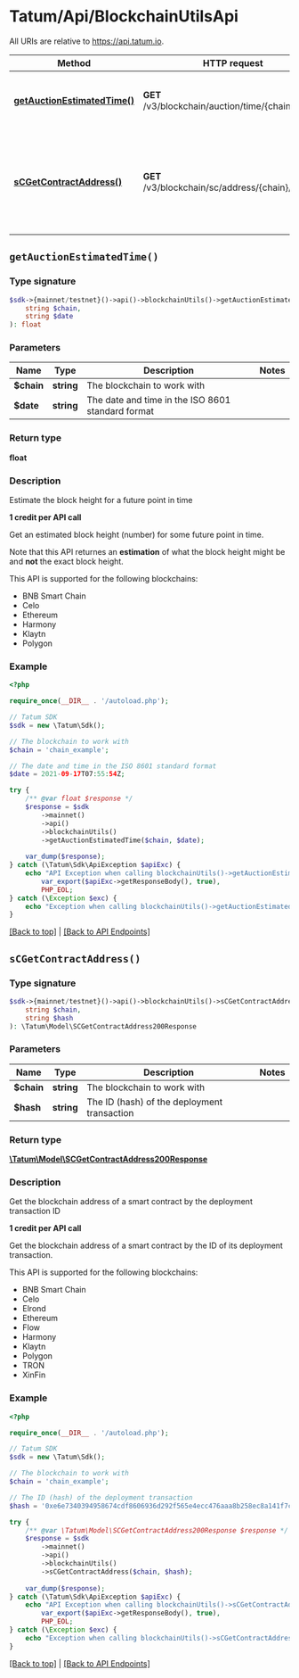 # Tatum/Api/BlockchainUtilsApi

All URIs are relative to https://api.tatum.io.

Method | HTTP request | Description
------------- | ------------- | -------------
[**getAuctionEstimatedTime()**](#getauctionestimatedtime) | **GET** /v3/blockchain/auction/time/{chain}/{date} | Estimate the block height for a future point in time
[**sCGetContractAddress()**](#scgetcontractaddress) | **GET** /v3/blockchain/sc/address/{chain}/{hash} | Get the blockchain address of a smart contract by the deployment transaction ID


## `getAuctionEstimatedTime()`

### Type signature

```php
$sdk->{mainnet/testnet}()->api()->blockchainUtils()->getAuctionEstimatedTime(
    string $chain,
    string $date
): float
```

### Parameters

Name | Type | Description  | Notes
------------- | ------------- | ------------- | -------------
 **$chain** | **string**| The blockchain to work with |
 **$date** | **string**| The date and time in the ISO 8601 standard format |

### Return type

**float**

### Description

Estimate the block height for a future point in time

<p><b>1 credit per API call</b></p> <p>Get an estimated block height (number) for some future point in time.</p> <p>Note that this API returnes an <b>estimation</b> of what the block height might be and <b>not</b> the exact block height.</p> <p>This API is supported for the following blockchains:</p> <ul> <li>BNB Smart Chain</li> <li>Celo</li> <li>Ethereum</li> <li>Harmony</li> <li>Klaytn</li> <li>Polygon</li> </ul>

### Example

```php
<?php

require_once(__DIR__ . '/autoload.php');

// Tatum SDK
$sdk = new \Tatum\Sdk();

// The blockchain to work with
$chain = 'chain_example';

// The date and time in the ISO 8601 standard format
$date = 2021-09-17T07:55:54Z;

try {
    /** @var float $response */
    $response = $sdk
        ->mainnet()
        ->api()
        ->blockchainUtils()
        ->getAuctionEstimatedTime($chain, $date);
    
    var_dump($response);
} catch (\Tatum\Sdk\ApiException $apiExc) {
    echo "API Exception when calling blockchainUtils()->getAuctionEstimatedTime(): ",
        var_export($apiExc->getResponseBody(), true),
        PHP_EOL;
} catch (\Exception $exc) {
    echo "Exception when calling blockchainUtils()->getAuctionEstimatedTime(): " . $exc->getMessage() . PHP_EOL;
}
```

[[Back to top]](#) | [[Back to API Endpoints]](../index.md#api-endpoints)

## `sCGetContractAddress()`

### Type signature

```php
$sdk->{mainnet/testnet}()->api()->blockchainUtils()->sCGetContractAddress(
    string $chain,
    string $hash
): \Tatum\Model\SCGetContractAddress200Response
```

### Parameters

Name | Type | Description  | Notes
------------- | ------------- | ------------- | -------------
 **$chain** | **string**| The blockchain to work with |
 **$hash** | **string**| The ID (hash) of the deployment transaction |

### Return type

[**\Tatum\Model\SCGetContractAddress200Response**](../Model/SCGetContractAddress200Response.md)

### Description

Get the blockchain address of a smart contract by the deployment transaction ID

<p><b>1 credit per API call</b></p> <p>Get the blockchain address of a smart contract by the ID of its deployment transaction.</p> <p>This API is supported for the following blockchains:</p> <ul> <li>BNB Smart Chain</li> <li>Celo</li> <li>Elrond</li> <li>Ethereum</li> <li>Flow</li> <li>Harmony</li> <li>Klaytn</li> <li>Polygon</li> <li>TRON</li> <li>XinFin</li> </ul>

### Example

```php
<?php

require_once(__DIR__ . '/autoload.php');

// Tatum SDK
$sdk = new \Tatum\Sdk();

// The blockchain to work with
$chain = 'chain_example';

// The ID (hash) of the deployment transaction
$hash = '0xe6e7340394958674cdf8606936d292f565e4ecc476aaa8b258ec8a141f7c75d7';

try {
    /** @var \Tatum\Model\SCGetContractAddress200Response $response */
    $response = $sdk
        ->mainnet()
        ->api()
        ->blockchainUtils()
        ->sCGetContractAddress($chain, $hash);
    
    var_dump($response);
} catch (\Tatum\Sdk\ApiException $apiExc) {
    echo "API Exception when calling blockchainUtils()->sCGetContractAddress(): ",
        var_export($apiExc->getResponseBody(), true),
        PHP_EOL;
} catch (\Exception $exc) {
    echo "Exception when calling blockchainUtils()->sCGetContractAddress(): " . $exc->getMessage() . PHP_EOL;
}
```

[[Back to top]](#) | [[Back to API Endpoints]](../index.md#api-endpoints)
